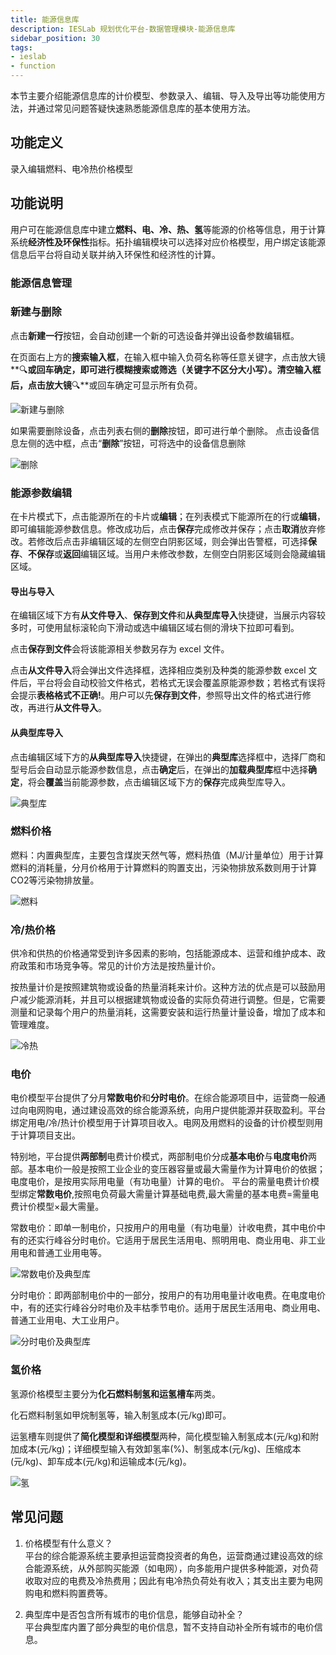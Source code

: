 ```yaml
---
title: 能源信息库
description: IESLab 规划优化平台-数据管理模块-能源信息库
sidebar_position: 30
tags:
- ieslab
- function
---
```


本节主要介绍能源信息库的计价模型、参数录入、编辑、导入及导出等功能使用方法，并通过常见问题答疑快速熟悉能源信息库的基本使用方法。

## 功能定义

录入编辑燃料、电冷热价格模型

## 功能说明

用户可在能源信息库中建立**燃料、电、冷、热、氢**等能源的价格等信息，用于计算系统**经济性及环保性**指标。拓扑编辑模块可以选择对应价格模型，用户绑定该能源信息后平台将自动关联并纳入环保性和经济性的计算。

### 能源信息管理

### 新建与删除

点击**新建一行**按钮，会自动创建一个新的可选设备并弹出设备参数编辑框。

在页面右上方的**搜索输入框**，在输入框中输入负荷名称等任意关键字，点击放大镜**🔍**或回车确定，即可进行模糊搜索或筛选（关键字不区分大小写）。清空输入框后，点击放大镜**🔍**或回车确定可显示所有负荷。

![新建与删除](./new.png "新建与删除")

如果需要删除设备，点击列表右侧的**删除**按钮，即可进行单个删除。
点击设备信息左侧的选中框，点击“**删除**”按钮，可将选中的设备信息删除

![删除](./delete.png "删除")

### 能源参数编辑

在卡片模式下，点击能源所在的卡片或**编辑**；在列表模式下能源所在的行或**编辑**，即可编辑能源参数信息。修改成功后，点击**保存**完成修改并保存；点击**取消**放弃修改。若修改后点击非编辑区域的左侧空白阴影区域，则会弹出告警框，可选择**保存**、**不保存**或**返回**编辑区域。当用户未修改参数，左侧空白阴影区域则会隐藏编辑区域。

#### 导出与导入
在编辑区域下方有**从文件导入**、**保存到文件**和**从典型库导入**快捷键，当展示内容较多时，可使用鼠标滚轮向下滑动或选中编辑区域右侧的滑块下拉即可看到。

点击**保存到文件**会将该能源相关参数另存为 excel 文件。

点击**从文件导入**将会弹出文件选择框，选择相应类别及种类的能源参数 excel 文件后，平台将会自动校验文件格式，若格式无误会覆盖原能源参数；若格式有误将会提示**表格格式不正确!**。用户可以先**保存到文件**，参照导出文件的格式进行修改，再进行**从文件导入**。

#### 从典型库导入
点击编辑区域下方的**从典型库导入**快捷键，在弹出的**典型库**选择框中，选择厂商和型号后会自动显示能源参数信息，点击**确定**后，在弹出的**加载典型库**框中选择**确定**，将会**覆盖**当前能源参数，点击编辑区域下方的**保存**完成典型库导入。

![典型库](./typical-fuel.png "典型库")


### 燃料价格

燃料：内置典型库，主要包含煤炭天然气等，燃料热值（MJ/计量单位）用于计算燃料的消耗量，分月价格用于计算燃料的购置支出，污染物排放系数则用于计算CO2等污染物排放量。

![燃料](./fuel.png "燃料")

### 冷/热价格
供冷和供热的价格通常受到许多因素的影响，包括能源成本、运营和维护成本、政府政策和市场竞争等。常见的计价方法是按热量计价。

按热量计价是按照建筑物或设备的热量消耗来计价。这种方法的优点是可以鼓励用户减少能源消耗，并且可以根据建筑物或设备的实际负荷进行调整。但是，它需要测量和记录每个用户的热量消耗，这需要安装和运行热量计量设备，增加了成本和管理难度。

![冷热](./thermal.png "冷热")

### 电价

电价模型平台提供了分月**常数电价**和**分时电价**。在综合能源项目中，运营商一般通过向电网购电，通过建设高效的综合能源系统，向用户提供能源并获取盈利。平台绑定用电/冷/热计价模型用于计算项目收入。电网及用燃料的设备的计价模型则用于计算项目支出。

特别地，平台提供**两部制**电费计价模式，两部制电价分成**基本电价**与**电度电价**两部。基本电价一般是按照工业企业的变压器容量或最大需量作为计算电价的依据；电度电价，是按用实际用电量（有功电量）计算的电价。
平台的需量电费计价模型绑定**常数电价**,按照电负荷最大需量计算基础电费,最大需量的基本电费=需量电费计价模型×最大需量。

常数电价：即单一制电价，只按用户的用电量（有功电量）计收电费，其中电价中有的还实行峰谷分时电价。它适用于居民生活用电、照明用电、商业用电、非工业用电和普通工业用电等。

![常数电价及典型库](./typical-fix.png "常数电价及典型库")

分时电价：即两部制电价中的一部分，按用户的有功用电量计收电费。在电度电价中，有的还实行峰谷分时电价及丰枯季节电价。适用于居民生活用电、商业用电、普通工业用电、大工业用户。

![分时电价及典型库](./typical-time.png "分时电价及典型库")


### 氢价格
氢源价格模型主要分为**化石燃料制氢和运氢槽车**两类。

化石燃料制氢如甲烷制氢等，输入制氢成本(元/kg)即可。

运氢槽车则提供了**简化模型和详细模型**两种，简化模型输入制氢成本(元/kg)和附加成本(元/kg)；详细模型输入有效卸氢率(%)、制氢成本(元/kg)、压缩成本(元/kg)、卸车成本(元/kg)和运输成本(元/kg)。

![氢](./hydrogen.png)

## 常见问题

1. 价格模型有什么意义？  
   平台的综合能源系统主要承担运营商投资者的角色，运营商通过建设高效的综合能源系统，从外部购买能源（如电网），向多能用户提供多种能源，对负荷收取对应的电费及冷热费用；因此有电冷热负荷处有收入；其支出主要为电网购电和燃料购置费等。

2. 典型库中是否包含所有城市的电价信息，能够自动补全？  
   平台典型库内置了部分典型的电价信息，暂不支持自动补全所有城市的电价信息。
